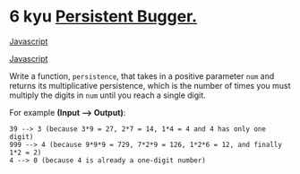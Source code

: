 # 6 kyu [Persistent Bugger.](https://www.codewars.com/kata/55bf01e5a717a0d57e0000ec)

<!-- START LANGUAGE_LINKS -->

[Javascript](./javascript.js)

[Javascript](./javascript1.js)

<!-- END LANGUAGE_LINKS -->

Write a function, `persistence`, that takes in a positive parameter `num` and returns its multiplicative persistence, which is the number of times you must multiply the digits in `num` until you reach a single digit.

For example **(Input --> Output)**:

```
39 --> 3 (because 3*9 = 27, 2*7 = 14, 1*4 = 4 and 4 has only one digit)
999 --> 4 (because 9*9*9 = 729, 7*2*9 = 126, 1*2*6 = 12, and finally 1*2 = 2)
4 --> 0 (because 4 is already a one-digit number)
```

